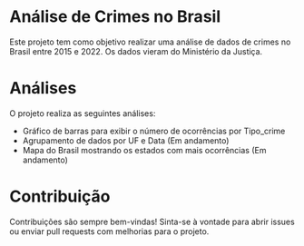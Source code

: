 # Análise de Crimes no Brasil
Este projeto tem como objetivo realizar uma análise de dados de crimes no Brasil entre 2015 e 2022. Os dados vieram do Ministério da Justiça. 

# Análises

O projeto realiza as seguintes análises:

- Gráfico de barras para exibir o número de ocorrências por Tipo_crime
- Agrupamento de dados por UF e Data (Em andamento)
- Mapa do Brasil mostrando os estados com mais ocorrências (Em andamento)

# Contribuição
Contribuições são sempre bem-vindas! Sinta-se à vontade para abrir issues ou enviar pull requests com melhorias para o projeto.
